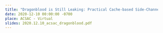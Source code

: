 ```yaml
---
title: "Dragonblood is Still Leaking: Practical Cache-based Side-Channel in the Wild"
date: 2020-12-10 00:00:00 -0700
place: ACSAC - Virtual
slides: 2020.12.10_acsac_dragonblood.pdf
---
```

